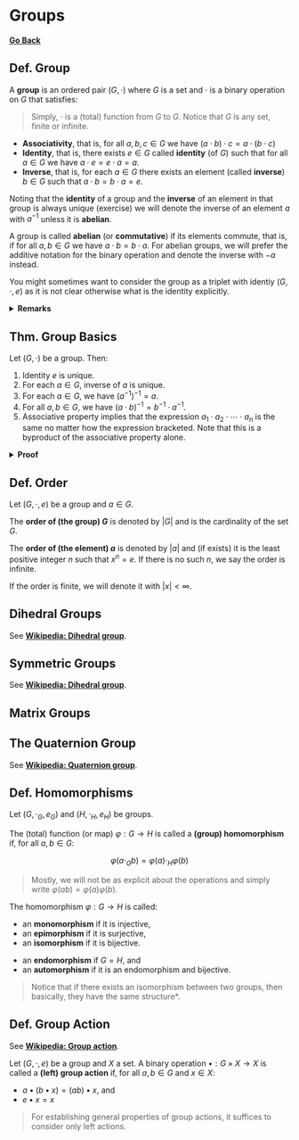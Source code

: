 # Groups

[**Go Back**](./00-index.md)

## Def. Group

A **group** is an ordered pair $(G, \cdot)$ where $G$ is a set and $\cdot$ is a binary operation on $G$ that satisfies:

> Simply, $\cdot$ is a (total) function from $G$ to $G$. Notice that $G$ is any set, finite or infinite.

* **Associativity**, that is, for all $a,b,c \in G$ we have $(a \cdot b) \cdot c = a \cdot (b \cdot c)$
* **Identity**, that is, there exists $e \in G$ called **identity** (of $G$) such that for all $a \in G$ we have $a \cdot e = e \cdot a = a$.
* **Inverse**, that is, for each $a \in G$ there exists an element (called **inverse**) $b \in G$ such that $a \cdot b = b \cdot a = e$.

Noting that the **identity** of a group and the **inverse** of an element in that group is always unique (exercise) we will denote the inverse of an element $a$ with $a^{-1}$ unless it is **abelian**.

A group is called **abelian** (or **commutative**) if its elements commute, that is, if for all $a,b \in G$ we have $a \cdot b = b \cdot a$. For abelian groups, we will prefer the additive notation for the binary operation and denote the inverse with $-a$ instead.

You might sometimes want to consider the group as a triplet with identiy $(G,\cdot, e)$ as it is not clear otherwise what is the identity explicitly.

<details>
<summary><b>Remarks</b></summary>
<br/>

The definition (or axioms) given above are not minimal. For example, it's enough to just accept **right-identity** and **right-inverse** for it to be group. Using just these two, you can later prove it also holds for the **left-identity** and **left-inverse** with the help of the associative property.

Associative property by far is the most powerful property of the group. It allows you to write your expression (involving only $\cdot$) without any parentheses and much more.

The uniqueness of the identity element does not require the use of associativity.
</details>

## Thm. Group Basics

Let $(G, \cdot)$ be a group. Then:

1. Identity $e$ is unique.
2. For each $a \in G$, inverse of $a$ is unique.
3. For each $a \in G$, we have $(a^{-1})^{-1} = a$.
4. For all $a,b \in G$, we have $(a \cdot b)^{-1} = b^{-1} \cdot a^{-1}$.
6. Associative property implies that the expression $a_1 \cdot a_2 \cdot \cdots \cdot a_n$ is the same no matter how the expression bracketed. Note that this is a byproduct of the associative property alone.

<details>
<summary><b>Proof</b></summary>
<br/>

Exercise.
</details>

## Def. Order

Let $(G, \cdot, e)$ be a group and $a \in G$.

The **order of (the group) $G$** is denoted by $|G|$ and is the cardinality of the set $G$.

The **order of (the element) $a$** is denoted by $|a|$ and (if exists) it is the least positive integer $n$ such that $x^n = e$. If there is no such $n$, we say the order is infinite.

If the order is finite, we will denote it with $|x| \lt \infty$.

## Dihedral Groups

See [**Wikipedia: Dihedral group**](https://en.wikipedia.org/wiki/Dihedral_group).

## Symmetric Groups

See [**Wikipedia: Dihedral group**](https://en.wikipedia.org/wiki/Symmetric_group).

## Matrix Groups

## The Quaternion Group

See [**Wikipedia: Quaternion group**](https://en.wikipedia.org/wiki/Quaternion_group).

## Def. Homomorphisms

Let $(G, \cdot_G, e_G)$ and $(H, \cdot_H, e_H)$ be groups.

The (total) function (or map) $\varphi: G \to H$ is called a **(group) homomorphism** if, for all $a, b \in G$:

$$\varphi(a \cdot_G b) = \varphi(a) \cdot_H \varphi(b)$$

> Mostly, we will not be as explicit about the operations and simply write $\varphi(ab)=\varphi(a)\varphi(b)$.

The homomorphism $\varphi: G \to H$ is called:

* an **monomorphism** if it is injective,
* an **epimorphism** if it is surjective,
* an **isomorphism** if it is bijective.

<!--  -->

* an **endomorphism** if $G=H$, and
* an **automorphism** if it is an endomorphism and bijective.

> Notice that if there exists an isomorphism between two groups, then basically, they have the  same structure*.

## Def. Group Action

See [**Wikipedia: Group action**](https://en.wikipedia.org/wiki/Group_action).

Let $(G, \cdot, e)$ be a group and $X$ a set. A binary operation $\bullet: G \times X \to X$ is called a **(left) group action** if, for all $a,b \in G$ and $x \in X$:

* $a \bullet (b \bullet x) = (a b) \bullet x$, and
* $e \bullet x = x$

> For establishing general properties of group actions, it suffices to consider only left actions.
